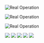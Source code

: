 ![Real Operation](https://github.com/astromaf/ramp_hand_signals_recognition/blob/master/Real%20Test%20validation/v1_gif.gif "Real Test")

![Real Operation](https://github.com/astromaf/ramp_hand_signals_recognition/blob/master/Real%20Test%20validation/v2_gif.gif "Real Test")

![Real Operation](https://github.com/astromaf/ramp_hand_signals_recognition/blob/master/Real%20Test%20validation/v3_gif.gif "Real Test")

![](https://github.com/astromaf/ramp_hand_signals_recognition/blob/master/Real%20Test%20validation/01_Setup.jpg)
![](https://github.com/astromaf/ramp_hand_signals_recognition/blob/master/Real%20Test%20validation/02_DNN_STOP.png)
![](https://github.com/astromaf/ramp_hand_signals_recognition/blob/master/Real%20Test%20validation/03_DNN_AHEAD.png)
![](https://github.com/astromaf/ramp_hand_signals_recognition/blob/master/Real%20Test%20validation/03_DNN_AHEAD.png)
![](https://github.com/astromaf/ramp_hand_signals_recognition/blob/master/Real%20Test%20validation/05_DNN_NONE.png)
